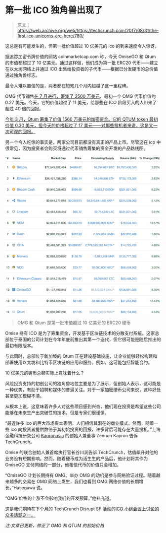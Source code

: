 # 第一批 ICO 独角兽出现了

> 原文：<https://web.archive.org/web/https://techcrunch.com/2017/08/31/the-first-ico-unicorns-are-here/780/>

这总是有可能发生的，但第一批价值超过 10 亿美元的 ico 的到来速度令人惊讶。

据追踪加密令牌价值的网站 coinmarketcap.com 称，今天 OmiseGO 和 Qtum 的市值都超过了 10 亿美元。通过这样做，他们成为第一批 ERC20 代币——建立在以太坊网络上并通过 ICO 出售给投资者的子代币——根据已分发硬币的总价值通过独角兽标志。

最令人难以置信的是，两者都在短短几个月内超越了这一里程碑。

OMG 代币销售[在 7 月进行，筹集了 2500 万美元](https://web.archive.org/web/20211027223636/https://beta.techcrunch.com/2017/07/05/omise-go-ico-25-million-omg/)，最初一个 OMG 代币价值约 0.27 美元。今天，它的价值超过了 11 美元，给那些在 ICO 阶段买入的人带来了超过 40 倍的回报。

[今年 3 月，Qtum 筹集了价值 1560 万美元的加密资金。它的 QTUM token 最初价值 0.30 美元，但今天的价格超过了 17 美元——对那些投机者来说，这是又一次可观的回报。](https://web.archive.org/web/20211027223636/http://www.the-blockchain.com/2017/03/24/qtum-shatters-ico-records-raising-15-6-million/)

另一个令人吃惊的事实是，两家公司目前都没有真正的产品上市。尽管这在 ico 中很常见，因为投资者会购买将通过代币销售筹集的资金开发的产品路线图。

![](img/2aaf42016044b0e8b9e5001a5101f5ea.png)

> OMG 和 Qtum 是第一批市值超过 10 亿美元的 ERC20 硬币

Omise 持有 ICO 是为了筹集资金，开发基于区块链技术的分散支付系统。这家总部位于泰国的公司计划在今年年底前推出其第一个迭代，但它很可能是随后推出的最初有限版本。

与此同时，总部位于新加坡的 Qtum 正在建设基础设施，让企业能够轻松构建和部署使用以太坊和比特币区块链的应用和服务。例如，这可能包括智能合约。

10 亿美元的铸币总额实际上意味着什么？

风险投资支持的初创公司的独角兽地位主要是为了展示，但创始人表示，这可能是一种优势，有助于招聘和媒体的普遍关注。对于一家加密硬币公司来说，这种好处甚至更加模糊不清。

从根本上说，这意味着许多人对这些项目感到兴奋，他们现在投资是希望这些公司能够在未来生产出突破性的技术。但是专家们很谨慎。

“最近许多 ico 的巨大市场资本表明，人们相信其潜在的商业模式。然而，随着一些 ico 向投资者提供数倍于其初始投资的回报，许多背后可能存在大量投机，”上海金融科技研究公司 [Kapronasia](https://web.archive.org/web/20211027223636/https://www.kapronasia.com/) 的创始人兼董事 Zennon Kapron 告诉 TechCrunch。

Omise 的联合创始人兼首席执行官长谷川润告诉 TechCrunch，估值飙升对他的业务没有短期影响。然而，随着硬币成为活生生的产品后，他计划将其作为 OmiseGO 支付网络的一部分，他相信代币的价值只会增加。

“OmiseGO 计划长期持有 OMG。举办 OMG 的动机是参与网络验证过程。随着越来越多的交易在 OMG 网络上发生，我们也看到 OMG 网络价值的长期增长，”Hasegawa 说。

“OMG 价格的上涨不会影响我们的开发预算，”他补充道。

这是我们期待在下个月的 TechCrunch Disrupt SF 活动的[ICO 小组会议上讨论的众多话题之一。](https://web.archive.org/web/20211027223636/https://beta.techcrunch.com/2017/08/24/techcrunch-disrupt-sf-ico-panel-september-2017/)

*注:文章已更新，修正了 OMG 和 QTUM 的初始价格*